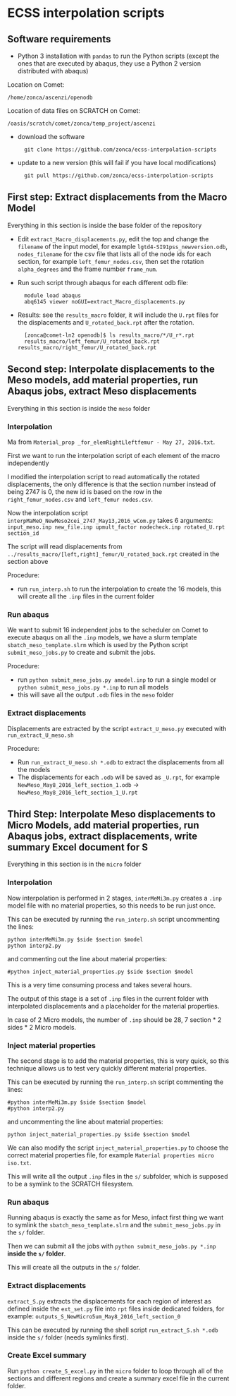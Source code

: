 ECSS interpolation scripts
=========================

## Software requirements

* Python 3 installation with `pandas` to run the Python scripts (except the ones that are executed by abaqus, they use a Python 2 version distributed with abaqus)


Location on Comet:

    /home/zonca/ascenzi/openodb
    
Location of data files on SCRATCH on Comet:

    /oasis/scratch/comet/zonca/temp_project/ascenzi
    
* download the software
        
        git clone https://github.com/zonca/ecss-interpolation-scripts

* update to a new version (this will fail if you have local modifications)

        git pull https://github.com/zonca/ecss-interpolation-scripts

## First step: Extract displacements from the Macro Model

Everything in this section is inside the base folder of the repository

* Edit `extract_Macro_displacements.py`, edit the top and change the `filename` of the input model, for example `lgtd4-SI91pss_newversion.odb`, `nodes_filename` for the csv file that lists all of the node ids for each section, for example `left_femur_nodes.csv`, then set the rotation `alpha_degrees` and the frame number `frame_num`.

* Run such script through abaqus for each different odb file:

        module load abaqus
        abq6145 viewer noGUI=extract_Macro_displacements.py

* Results: see the `results_macro` folder, it will include the `U.rpt` files for the displacements and `U_rotated_back.rpt` after the rotation. 

        [zonca@comet-ln2 openodb]$ ls results_macro/*/U_r*.rpt
        results_macro/left_femur/U_rotated_back.rpt  results_macro/right_femur/U_rotated_back.rpt

## Second step: Interpolate displacements to the Meso models, add material properties, run Abaqus jobs, extract Meso displacements

Everything in this section is inside the `meso` folder

### Interpolation

Ma from `Material_prop _for_elemRightLleftfemur - May 27, 2016.txt`.

First we want to run the interpolation script of each element of the macro independently

I modified the interpolation script to read automatically the rotated displacements, the only difference is that the section number instead of being 2747 is 0, the new id is based on the row in the `right_femur_nodes.csv` and `left_femur nodes.csv`.

Now the interpolation script `interpMaMeO_NewMeso2cei_2747_May13,2016_wCom.py` takes 6 arguments: `input_meso.inp new_file.inp upmult_factor nodecheck.inp rotated_U.rpt section_id`

The script will read displacements from `../results_macro/[left,right]_femur/U_rotated_back.rpt` created in the section above

Procedure:

* run `run_interp.sh` to run the interpolation to create the 16 models, this will create all the `.inp` files in the current folder

### Run abaqus

We want to submit 16 independent jobs to the scheduler on Comet to execute abaqus on all the `.inp` models, we have a slurm template `sbatch_meso_template.slrm` which is used by the Python script `submit_meso_jobs.py` to create and submit the jobs.

Procedure:

* run `python submit_meso_jobs.py amodel.inp` to run a single model or `python submit_meso_jobs.py *.inp` to run all models
* this will save all the output `.odb` files in the `meso` folder

### Extract displacements

Displacements are extracted by the script `extract_U_meso.py` executed with `run_extract_U_meso.sh`

Procedure:

* Run `run_extract_U_meso.sh *.odb` to extract the displacements from all the models
* The displacements for each `.odb` will be saved as `_U.rpt`, for example `NewMeso_May8_2016_left_section_1.odb` -> `NewMeso_May8_2016_left_section_1_U.rpt`

## Third Step: Interpolate Meso displacements to Micro Models, add material properties, run Abaqus jobs, extract displacements, write summary Excel document for S

Everything in this section is in the `micro` folder

### Interpolation

Now interpolation is performed in 2 stages, `interMeMi3m.py` creates a `.inp` model file with no material properties, so this needs to be run just once.

This can be executed by running the `run_interp.sh` script uncommenting the lines:

    python interMeMi3m.py $side $section $model
    python interp2.py
    
and commenting out the line about material properties:

    #python inject_material_properties.py $side $section $model
    
This is a very time consuming process and takes several hours.

The output of this stage is a set of `.inp` files in the current folder with interpolated displacements and a placeholder for the material properties.

In case of 2 Micro models, the number of `.inp` should be 28, 7 section * 2 sides * 2 Micro models.

### Inject material properties

The second stage is to add the material properties, this is very quick, so this technique allows us to test very quickly different material properties.

This can be executed by running the `run_interp.sh` script commenting the lines:

    #python interMeMi3m.py $side $section $model
    #python interp2.py
    
and uncommenting the line about material properties:

    python inject_material_properties.py $side $section $model
    
We can also modify the script `inject_material_properties.py` to choose the correct material properties file, for example `Material properties micro iso.txt`.

This will write all the output `.inp` files in the `s/` subfolder, which is supposed to be a symlink to the SCRATCH filesystem.

### Run abaqus

Running abaqus is exactly the same as for Meso, infact first thing we want to symlink the `sbatch_meso_template.slrm` and the `submit_meso_jobs.py` in the `s/` folder.

Then we can submit all the jobs with `python submit_meso_jobs.py *.inp` **inside the `s/` folder**.

This will create all the outputs in the `s/` folder.

### Extract displacements

`extract_S.py` extracts the displacements for each region of interest as defined inside the `ext_set.py` file into `rpt` files inside dedicated folders, for example: `outputs_S_NewMicro5um_May8_2016_left_section_0`

This can be executed by running the shell script `run_extract_S.sh *.odb` inside the `s/` folder (needs symlinks first).

### Create Excel summary

Run `python create_S_excel.py` in the `micro` folder to loop through all of the sections and different regions and create a summary excel file in the current folder.

